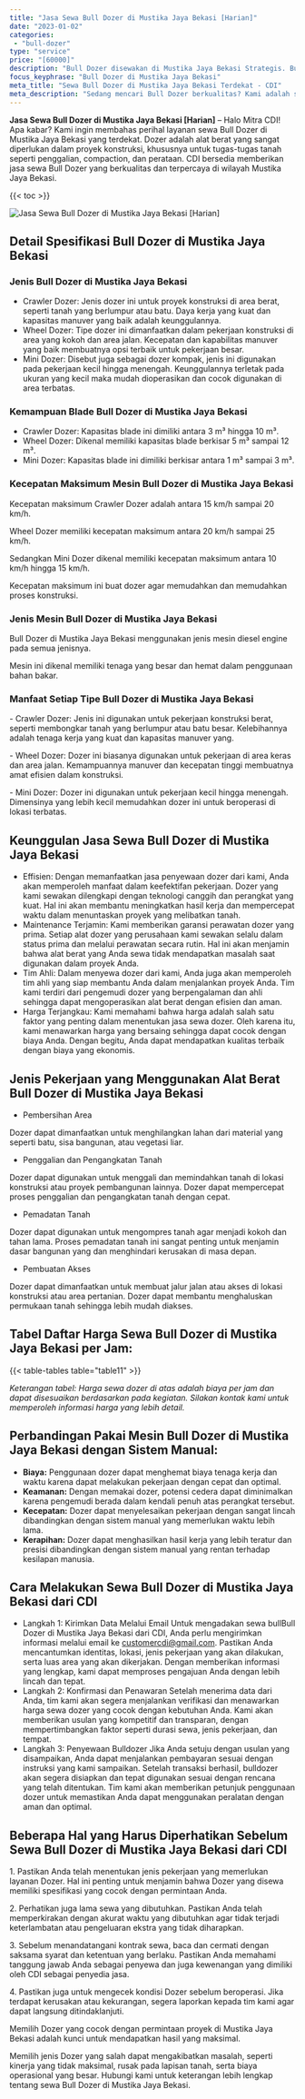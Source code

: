 ```yaml
---
title: "Jasa Sewa Bull Dozer di Mustika Jaya Bekasi [Harian]"
date: "2023-01-02"
categories:
 - "bull-dozer"
type: "service"
price: "[60000]"
description: "Bull Dozer disewakan di Mustika Jaya Bekasi Strategis. Bull Dozer profesional untuk kebutuhan proyek konstruksi dengan performa maksimal. Hubungi kami untuk informasi lebih detail."
focus_keyphrase: "Bull Dozer di Mustika Jaya Bekasi"
meta_title: "Sewa Bull Dozer di Mustika Jaya Bekasi Terdekat - CDI"
meta_description: "Sedang mencari Bull Dozer berkualitas? Kami adalah solusi tepat dengan solusi optimal. Segera hubungi kami."
---
```


**Jasa Sewa Bull Dozer di Mustika Jaya Bekasi [Harian]** – Halo Mitra CDI! Apa kabar? Kami ingin membahas perihal layanan sewa Bull Dozer di Mustika Jaya Bekasi yang terdekat. Dozer adalah alat berat yang sangat diperlukan dalam proyek konstruksi, khususnya untuk tugas-tugas tanah seperti penggalian, compaction, dan perataan. CDI bersedia memberikan jasa sewa Bull Dozer yang berkualitas dan terpercaya di wilayah Mustika Jaya Bekasi.

{{< toc >}}

![Jasa Sewa Bull Dozer di Mustika Jaya Bekasi [Harian]](/images/bull-dozer/bull-dozer-14.jpg)

## Detail Spesifikasi Bull Dozer di Mustika Jaya Bekasi

### Jenis Bull Dozer di Mustika Jaya Bekasi

*   Crawler Dozer: Jenis dozer ini untuk proyek konstruksi di area berat, seperti tanah yang berlumpur atau batu. Daya kerja yang kuat dan kapasitas manuver yang baik adalah keunggulannya.
*   Wheel Dozer: Tipe dozer ini dimanfaatkan dalam pekerjaan konstruksi di area yang kokoh dan area jalan. Kecepatan dan kapabilitas manuver yang baik membuatnya opsi terbaik untuk pekerjaan besar.
*   Mini Dozer: Disebut juga sebagai dozer kompak, jenis ini digunakan pada pekerjaan kecil hingga menengah. Keunggulannya terletak pada ukuran yang kecil maka mudah dioperasikan dan cocok digunakan di area terbatas.

### Kemampuan Blade Bull Dozer di Mustika Jaya Bekasi

*   Crawler Dozer: Kapasitas blade ini dimiliki antara 3 m³ hingga 10 m³.
*   Wheel Dozer: Dikenal memiliki kapasitas blade berkisar 5 m³ sampai 12 m³.
*   Mini Dozer: Kapasitas blade ini dimiliki berkisar antara 1 m³ sampai 3 m³.

### Kecepatan Maksimum Mesin Bull Dozer di Mustika Jaya Bekasi

Kecepatan maksimum Crawler Dozer adalah antara 15 km/h sampai 20 km/h.

Wheel Dozer memiliki kecepatan maksimum antara 20 km/h sampai 25 km/h.

Sedangkan Mini Dozer dikenal memiliki kecepatan maksimum antara 10 km/h hingga 15 km/h.

Kecepatan maksimum ini buat dozer agar memudahkan dan memudahkan proses konstruksi.

### Jenis Mesin Bull Dozer di Mustika Jaya Bekasi

Bull Dozer di Mustika Jaya Bekasi menggunakan jenis mesin diesel engine pada semua jenisnya.

Mesin ini dikenal memiliki tenaga yang besar dan hemat dalam penggunaan bahan bakar.

### Manfaat Setiap Tipe Bull Dozer di Mustika Jaya Bekasi

\- Crawler Dozer: Jenis ini digunakan untuk pekerjaan konstruksi berat, seperti membongkar tanah yang berlumpur atau batu besar. Kelebihannya adalah tenaga kerja yang kuat dan kapasitas manuver yang.

\- Wheel Dozer: Dozer ini biasanya digunakan untuk pekerjaan di area keras dan area jalan. Kemampuannya manuver dan kecepatan tinggi membuatnya amat efisien dalam konstruksi.

\- Mini Dozer: Dozer ini digunakan untuk pekerjaan kecil hingga menengah. Dimensinya yang lebih kecil memudahkan dozer ini untuk beroperasi di lokasi terbatas.

## Keunggulan Jasa Sewa Bull Dozer di Mustika Jaya Bekasi

*   Effisien: Dengan memanfaatkan jasa penyewaan dozer dari kami, Anda akan memperoleh manfaat dalam keefektifan pekerjaan. Dozer yang kami sewakan dilengkapi dengan teknologi canggih dan perangkat yang kuat. Hal ini akan membantu meningkatkan hasil kerja dan mempercepat waktu dalam menuntaskan proyek yang melibatkan tanah.
*   Maintenance Terjamin: Kami memberikan garansi perawatan dozer yang prima. Setiap alat dozer yang perusahaan kami sewakan selalu dalam status prima dan melalui perawatan secara rutin. Hal ini akan menjamin bahwa alat berat yang Anda sewa tidak mendapatkan masalah saat digunakan dalam proyek Anda.
*   Tim Ahli: Dalam menyewa dozer dari kami, Anda juga akan memperoleh tim ahli yang siap membantu Anda dalam menjalankan proyek Anda. Tim kami terdiri dari pengemudi dozer yang berpengalaman dan ahli sehingga dapat mengoperasikan alat berat dengan efisien dan aman.
*   Harga Terjangkau: Kami memahami bahwa harga adalah salah satu faktor yang penting dalam menentukan jasa sewa dozer. Oleh karena itu, kami menawarkan harga yang bersaing sehingga dapat cocok dengan biaya Anda. Dengan begitu, Anda dapat mendapatkan kualitas terbaik dengan biaya yang ekonomis.

## Jenis Pekerjaan yang Menggunakan Alat Berat Bull Dozer di Mustika Jaya Bekasi

*   Pembersihan Area

Dozer dapat dimanfaatkan untuk menghilangkan lahan dari material yang seperti batu, sisa bangunan, atau vegetasi liar.
*   Penggalian dan Pengangkatan Tanah

Dozer dapat digunakan untuk menggali dan memindahkan tanah di lokasi konstruksi atau proyek pembangunan lainnya. Dozer dapat mempercepat proses penggalian dan pengangkatan tanah dengan cepat.
*   Pemadatan Tanah

Dozer dapat digunakan untuk mengompres tanah agar menjadi kokoh dan tahan lama. Proses pemadatan tanah ini sangat penting untuk menjamin dasar bangunan yang dan menghindari kerusakan di masa depan.
*   Pembuatan Akses

Dozer dapat dimanfaatkan untuk membuat jalur jalan atau akses di lokasi konstruksi atau area pertanian. Dozer dapat membantu menghaluskan permukaan tanah sehingga lebih mudah diakses.

## Tabel Daftar Harga Sewa Bull Dozer di Mustika Jaya Bekasi per Jam:

{{< table-tables table="table11" >}}

_Keterangan tabel: Harga sewa dozer di atas adalah biaya per jam dan dapat disesuaikan berdasarkan pada kegiatan. Silakan kontak kami untuk memperoleh informasi harga yang lebih detail._

## Perbandingan Pakai Mesin Bull Dozer di Mustika Jaya Bekasi dengan Sistem Manual:

*   **Biaya:** Penggunaan dozer dapat menghemat biaya tenaga kerja dan waktu karena dapat melakukan pekerjaan dengan cepat dan optimal.
*   **Keamanan:** Dengan memakai dozer, potensi cedera dapat diminimalkan karena pengemudi berada dalam kendali penuh atas perangkat tersebut.
*   **Kecepatan:** Dozer dapat menyelesaikan pekerjaan dengan sangat lincah dibandingkan dengan sistem manual yang memerlukan waktu lebih lama.
*   **Kerapihan:** Dozer dapat menghasilkan hasil kerja yang lebih teratur dan presisi dibandingkan dengan sistem manual yang rentan terhadap kesilapan manusia.

## Cara Melakukan Sewa Bull Dozer di Mustika Jaya Bekasi dari CDI

*   Langkah 1: Kirimkan Data Melalui Email
Untuk mengadakan sewa bullBull Dozer di Mustika Jaya Bekasi dari CDI, Anda perlu mengirimkan informasi melalui email ke customercdi@gmail.com. Pastikan Anda mencantumkan identitas, lokasi, jenis pekerjaan yang akan dilakukan, serta luas area yang akan dikerjakan. Dengan memberikan informasi yang lengkap, kami dapat memproses pengajuan Anda dengan lebih lincah dan tepat.
*   Langkah 2: Konfirmasi dan Penawaran
Setelah menerima data dari Anda, tim kami akan segera menjalankan verifikasi dan menawarkan harga sewa dozer yang cocok dengan kebutuhan Anda. Kami akan memberikan usulan yang kompetitif dan transparan, dengan mempertimbangkan faktor seperti durasi sewa, jenis pekerjaan, dan tempat.
*   Langkah 3: Penyewaan Bulldozer
Jika Anda setuju dengan usulan yang disampaikan, Anda dapat menjalankan pembayaran sesuai dengan instruksi yang kami sampaikan. Setelah transaksi berhasil, bulldozer akan segera disiapkan dan tepat digunakan sesuai dengan rencana yang telah ditentukan. Tim kami akan memberikan petunjuk penggunaan dozer untuk memastikan Anda dapat menggunakan peralatan dengan aman dan optimal.

## Beberapa Hal yang Harus Diperhatikan Sebelum Sewa Bull Dozer di Mustika Jaya Bekasi dari CDI

1\.  Pastikan Anda telah menentukan jenis pekerjaan yang memerlukan layanan Dozer. Hal ini penting untuk menjamin bahwa Dozer yang disewa memiliki spesifikasi yang cocok dengan permintaan Anda.

2\.  Perhatikan juga lama sewa yang dibutuhkan. Pastikan Anda telah memperkirakan dengan akurat waktu yang dibutuhkan agar tidak terjadi keterlambatan atau pengeluaran ekstra yang tidak diharapkan.

3\.  Sebelum menandatangani kontrak sewa, baca dan cermati dengan saksama syarat dan ketentuan yang berlaku. Pastikan Anda memahami tanggung jawab Anda sebagai penyewa dan juga kewenangan yang dimiliki oleh CDI sebagai penyedia jasa.

4\.  Pastikan juga untuk mengecek kondisi Dozer sebelum beroperasi. Jika terdapat kerusakan atau kekurangan, segera laporkan kepada tim kami agar dapat langsung ditindaklanjuti.

Memilih Dozer yang cocok dengan permintaan proyek di Mustika Jaya Bekasi adalah kunci untuk mendapatkan hasil yang maksimal.

Memilih jenis Dozer yang salah dapat mengakibatkan masalah, seperti kinerja yang tidak maksimal, rusak pada lapisan tanah, serta biaya operasional yang besar. Hubungi kami untuk keterangan lebih lengkap tentang sewa Bull Dozer di Mustika Jaya Bekasi.